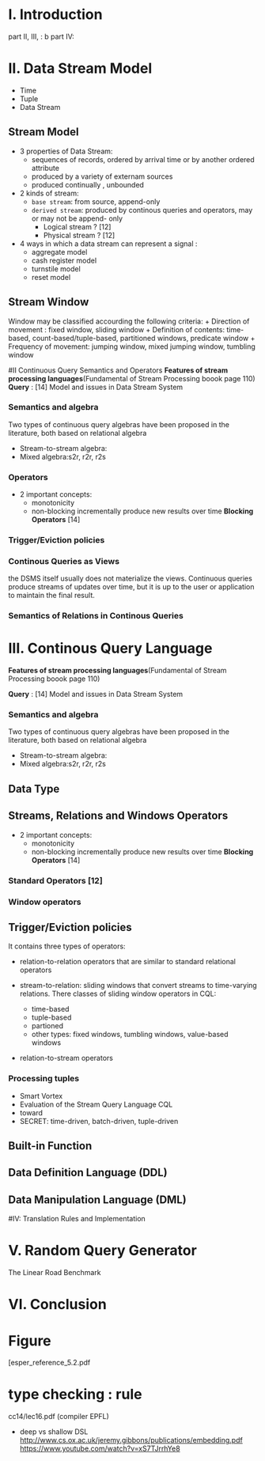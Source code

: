 
# I. Introduction



part II, III, : b
part IV: 

# II. Data Stream Model
- Time
- Tuple
- Data Stream

## Stream Model
- 3 properties of Data Stream: 
    + sequences of records, ordered by arrival time or by another ordered attribute
    + produced by a variety of externam sources
    + produced continually , unbounded
- 2 kinds of stream: 
    + `base stream`: from source, append-only 
    + `derived stream`: produced by continous queries and operators, may or may not be append- only
        * Logical stream ? [12]
        * Physical stream ? [12]
- 4  ways in which a data stream can represent a signal :
    + aggregate model
    + cash register model
    + turnstile model
    + reset model

## Stream Window
Window may be classified accourding the following criteria:
    + Direction of movement : fixed window, sliding window
    + Definition of contents: time-based, count-based/tuple-based, partitioned windows, predicate window
    + Frequency of movement: jumping window, mixed jumping window, tumbling window






#II Continuous Query Semantics and Operators
**Features of stream processing languages**(Fundamental of Stream Processing boook page 110)
**Query** : [14] Model and issues in Data Stream System


### Semantics and algebra
Two types of continuous query algebras have been proposed in the literature, both based on relational algebra
- Stream-to-stream algebra:
- Mixed algebra:s2r, r2r, r2s

### Operators
- 2 important concepts:
    + monotonicity
    + non-blocking
incrementally produce new results over time
**Blocking Operators** [14]


### Trigger/Eviction policies

### Continous Queries as Views
the DSMS itself usually does not materialize the views. Continuous queries produce streams of updates over time, but it is up to the user or application to maintain the final result.
### Semantics of Relations in Continous Queries





# III. Continous Query Language
**Features of stream processing languages**(Fundamental of Stream Processing boook page 110)

**Query** : [14] Model and issues in Data Stream System

### Semantics and algebra
Two types of continuous query algebras have been proposed in the literature, both based on relational algebra
- Stream-to-stream algebra:
- Mixed algebra:s2r, r2r, r2s
## Data Type
## Streams, Relations and Windows Operators
- 2 important concepts:
    + monotonicity
    + non-blocking
incrementally produce new results over time
**Blocking Operators** [14]

### Standard Operators [12]
### Window operators
## Trigger/Eviction policies
It contains three types of operators: 
- relation-to-relation operators that are similar to standard relational operators

- stream-to-relation: sliding windows that convert streams to time-varying relations. There classes of sliding window operators in CQL:
    + time-based
    + tuple-based
    + partioned
    + other types: fixed windows, tumbling windows, value-based windows

- relation-to-stream operators

### Processing tuples
- Smart Vortex
- Evaluation of the Stream Query Language CQL
- toward 
- SECRET: time-driven, batch-driven, tuple-driven

## Built-in Function

## Data Definition Language (DDL)

## Data Manipulation Language (DML)

#IV: Translation Rules and Implementation

# V. Random Query Generator

The Linear Road Benchmark


# VI. Conclusion



# Figure
[esper_reference_5.2.pdf

# type checking : rule
cc14/lec16.pdf (compiler EPFL)


- deep vs shallow DSL
	http://www.cs.ox.ac.uk/jeremy.gibbons/publications/embedding.pdf
	https://www.youtube.com/watch?v=xS7TJrrhYe8